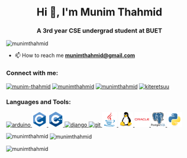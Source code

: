 <h1 align="center">Hi 👋, I'm Munim Thahmid</h1>
<h3 align="center">A 3rd year CSE undergrad student at BUET</h3>

<p align="left"> <img src="https://komarev.com/ghpvc/?username=munimthahmid&label=Profile%20views&color=0e75b6&style=flat" alt="munimthahmid" /> </p>

- 📫 How to reach me **munimthahmid@gmail.com**

<h3 align="left">Connect with me:</h3>
<p align="left">
<a href="https://linkedin.com/in/munim-thahmid" target="blank"><img align="center" src="https://raw.githubusercontent.com/rahuldkjain/github-profile-readme-generator/master/src/images/icons/Social/linked-in-alt.svg" alt="munim-thahmid" height="30" width="40" /></a>
<a href="https://fb.com/munimthahmid" target="blank"><img align="center" src="https://raw.githubusercontent.com/rahuldkjain/github-profile-readme-generator/master/src/images/icons/Social/facebook.svg" alt="munimthahmid" height="30" width="40" /></a>
<a href="https://instagram.com/munimthahmid" target="blank"><img align="center" src="https://raw.githubusercontent.com/rahuldkjain/github-profile-readme-generator/master/src/images/icons/Social/instagram.svg" alt="munimthahmid" height="30" width="40" /></a>
<a href="https://codeforces.com/profile/kiteretsuu" target="blank"><img align="center" src="https://raw.githubusercontent.com/rahuldkjain/github-profile-readme-generator/master/src/images/icons/Social/codeforces.svg" alt="kiteretsuu" height="30" width="40" /></a>
</p>

<h3 align="left">Languages and Tools:</h3>
<p align="left"> <a href="https://www.arduino.cc/" target="_blank" rel="noreferrer"> <img src="https://cdn.worldvectorlogo.com/logos/arduino-1.svg" alt="arduino" width="40" height="40"/> </a> <a href="https://www.cprogramming.com/" target="_blank" rel="noreferrer"> <img src="https://raw.githubusercontent.com/devicons/devicon/master/icons/c/c-original.svg" alt="c" width="40" height="40"/> </a> <a href="https://www.w3schools.com/cpp/" target="_blank" rel="noreferrer"> <img src="https://raw.githubusercontent.com/devicons/devicon/master/icons/cplusplus/cplusplus-original.svg" alt="cplusplus" width="40" height="40"/> </a> <a href="https://www.djangoproject.com/" target="_blank" rel="noreferrer"> <img src="https://cdn.worldvectorlogo.com/logos/django.svg" alt="django" width="40" height="40"/> </a> <a href="https://git-scm.com/" target="_blank" rel="noreferrer"> <img src="https://www.vectorlogo.zone/logos/git-scm/git-scm-icon.svg" alt="git" width="40" height="40"/> </a> <a href="https://www.java.com" target="_blank" rel="noreferrer"> <img src="https://raw.githubusercontent.com/devicons/devicon/master/icons/java/java-original.svg" alt="java" width="40" height="40"/> </a> <a href="https://www.linux.org/" target="_blank" rel="noreferrer"> <img src="https://raw.githubusercontent.com/devicons/devicon/master/icons/linux/linux-original.svg" alt="linux" width="40" height="40"/> </a> <a href="https://www.oracle.com/" target="_blank" rel="noreferrer"> <img src="https://raw.githubusercontent.com/devicons/devicon/master/icons/oracle/oracle-original.svg" alt="oracle" width="40" height="40"/> </a> <a href="https://www.postgresql.org" target="_blank" rel="noreferrer"> <img src="https://raw.githubusercontent.com/devicons/devicon/master/icons/postgresql/postgresql-original-wordmark.svg" alt="postgresql" width="40" height="40"/> </a> <a href="https://www.python.org" target="_blank" rel="noreferrer"> <img src="https://raw.githubusercontent.com/devicons/devicon/master/icons/python/python-original.svg" alt="python" width="40" height="40"/> </a> </p>

<p><img align="left" src="https://github-readme-stats.vercel.app/api/top-langs?username=munimthahmid&show_icons=true&locale=en&layout=compact" alt="munimthahmid" /></p>

<p>&nbsp;<img align="center" src="https://github-readme-stats.vercel.app/api?username=munimthahmid&show_icons=true&locale=en" alt="munimthahmid" /></p>

<p><img align="center" src="https://github-readme-streak-stats.herokuapp.com/?user=munimthahmid&" alt="munimthahmid" /></p>

